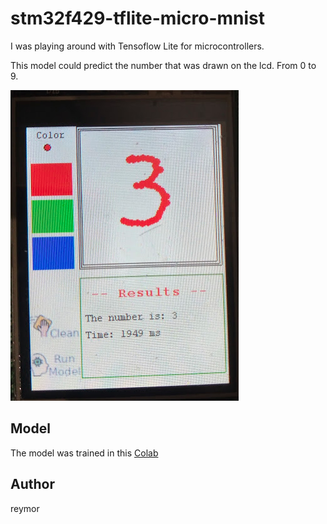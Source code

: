 # stm32f429-tflite-micro-mnist

I was playing around with Tensoflow Lite for microcontrollers. 

This model could predict the number that was drawn on the lcd. From 0 to 9. 

![Example](img/example.png)

## Model

The model was trained in this [Colab](https://colab.research.google.com/drive/1VplKYj2p9_9LHHPtLSMRfFzcTP--8NoM?usp=sharing)


## Author

reymor